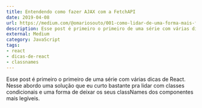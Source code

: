 ```yaml
---
title: Entendendo como fazer AJAX com a FetchAPI
date: 2019-04-08
url: https://medium.com/@omariosouto/001-como-lidar-de-uma-forma-mais-feliz-com-classes-css-condicionais-no-react-dicas-de-react-915c13a2ab0e
description: Esse post é primeiro o primeiro de uma série com várias dicas de React. Nesse abordo uma solução que eu curto bastante pra lidar com classes condicionais e uma forma de deixar os seus classNames dos componentes mais legíveis.
external: Medium
category: JavaScript
tags:
- react
- dicas-de-react
- classnames
---
```


Esse post é primeiro o primeiro de uma série com várias dicas de React. Nesse abordo uma solução que eu curto bastante pra lidar com classes condicionais e uma forma de deixar os seus classNames dos componentes mais legíveis.
